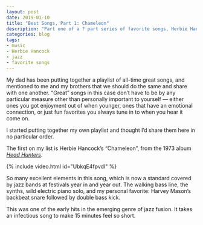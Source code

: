 ```yaml
---
layout: post
date: 2019-01-10
title: "Best Songs, Part 1: Chameleon"
description: "Part one of a ? part series of favorite songs, Herbie Hancock's 'Chameleon'."
categories: blog
tags:
- music
- Herbie Hancock
- jazz
- favorite songs
---
```


My dad has been putting together a playlist of all-time great songs, and mentioned to me and my brothers that we should do the same and share with one another. “Great” songs in this case don’t have to be by any particular measure other than personally important to yourself — either ones you got enjoyment out of when younger, ones that have an emotional connection, or just fun favorites you always tune in to when you hear it come on.

I started putting together my own playlist and thought I’d share them here in no particular order.

The first on my list is Herbie Hancock’s “Chameleon”, from the 1973 album _[Head Hunters](https://en.wikipedia.org/wiki/Head_Hunters "Herbie Hancock's Head Hunters")_.

{% include video.html id="UbkqE4fpvdI" %}

So many excellent elements in this song, which is now a standard covered by jazz bands at festivals year in and year out. The walking bass line, the synths, wild electric piano solo, and my personal favorite: Harvey Mason’s backbeat snare followed by double bass kick.

This was one of the early hits in the emerging genre of jazz fusion. It takes an infectious song to make 15 minutes feel so short.
